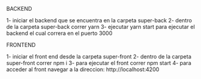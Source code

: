 BACKEND

1- iniciar el backend que se encuentra en la carpeta super-back
2- dentro de la carpeta super-back correr yarn
3- ejecutar yarn start para ejecutar el backend el cual correra en el puerto 3000

FRONTEND

1- iniciar el front end desde la carpeta super-front
2- dentro de la carpeta super-front correr npm i
3- para ejecutar el front correr npm start
4- para acceder al front navegar a la direccion: http://localhost:4200
